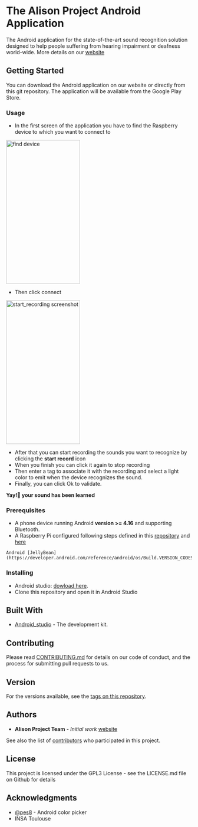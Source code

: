 # The Alison Project Android Application
The Android application for the state-of-the-art sound recognition solution designed to help people suffering from hearing impairment or deafness world-wide. 
More details on our [website](https://alison-foundation.github.io/alisonproject-website/)

## Getting Started

You can download the Android application on our website or directly from this git repository.
The application will be available from the Google Play Store.

### Usage
+ In the first screen of the application you have to find the Raspberry device to which you want to connect to 
  
<img src="https://raw.githubusercontent.com/Faymir/alison-project-android-app/master/find_device.jpeg" alt="find device" width="200" height="390"/>

+ Then click connect  

<img src="https://raw.githubusercontent.com/Faymir/alison-project-android-app/master/start_record.jpeg" alt="start_recording screenshot" width="200" height="390"/>

+ After that you can start recording the sounds you want to recognize by clicking the **start record** icon
+ When you finish you can click it again to stop recording
+ Then enter a tag to associate it with the recording and select a light color to emit when the device recognizes the sound.
+ Finally, you can click Ok to validate.

**Yay!🤗 your sound has been learned**

### Prerequisites

+ A phone device running Android **version >= 4.16** and supporting Bluetooth.
+ A Raspberry Pi configured following steps defined in this [repository](https://github.com/VincentErb/AlisonProject) and [here](https://github.com/VincentErb/AlisonProject/blob/master/bluetooth_server/README.md)

```
Android [JellyBean](https://developer.android.com/reference/android/os/Build.VERSION_CODES.html#JELLY_BEAN)
```

### Installing

+ Android studio: [dowload here](https://developer.android.com/studio/).
+ Clone this repository and open it in Android Studio


## Built With

* [Android_studio](https://developer.android.com/guide/slices/getting-started) - The development kit.

## Contributing

Please read [CONTRIBUTING.md](https://gist.github.com/PurpleBooth/b24679402957c63ec426) for details on our code of conduct, and the process for submitting pull requests to us.

## Version
For the versions available, see the [tags on this repository](https://github.com/your/project/tags). 

## Authors

* **Alison Project Team** - *Initial work* [website](https://alisonproject.ml)

See also the list of [contributors](https://github.com/your/project/contributors) who participated in this project.

## License

This project is licensed under the GPL3 License - see the LICENSE.md file on Github for details

## Acknowledgments

* [@pes8](https://github.com/Pes8/android-material-color-picker-dialog) - Android color picker
* INSA Toulouse
